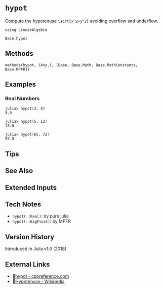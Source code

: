 # `hypot`

Compute the hypotenuse ``\sqrt{x^2+y^2}`` avoiding overflow and underflow.

```@setup repl_only
using LinearAlgebra
```
```@docs
Base.hypot
```


## Methods

```@repl
methods(hypot, (Any,), [Base, Base.Math, Base.MathConstants, Base.MPFR])
```


## Examples

### Real Numbers
```jldoctest
julia> hypot(3, 4)
5.0

julia> hypot(5, 12)
13.0

julia> hypot(65, 72)
97.0
```


## Tips


## See Also


## Extended Inputs


## Tech Notes

- `hypot(::Real)`: by pure julia
- `hypot(::BigFloat)`: by MPFR


## Version History

Introduced in Julia v1.0 (2018)


## External Links
- 🔗[hypot - cppreference.com](https://en.cppreference.com/w/c/numeric/math/hypot)
- 🔗[Hypotenuse - Wikipedia](https://en.wikipedia.org/wiki/Hypotenuse)
